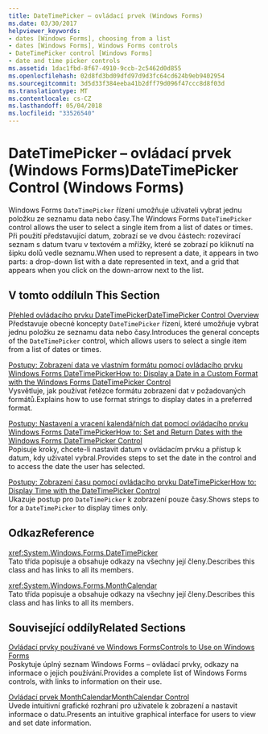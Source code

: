 ```yaml
---
title: DateTimePicker – ovládací prvek (Windows Forms)
ms.date: 03/30/2017
helpviewer_keywords:
- dates [Windows Forms], choosing from a list
- dates [Windows Forms], Windows Forms controls
- DateTimePicker control [Windows Forms]
- date and time picker controls
ms.assetid: 1dac1fbd-8f67-4910-9ccb-2c5462d0d855
ms.openlocfilehash: 02d8fd3bd09dfd97d9d3fc64cd624b9eb9402954
ms.sourcegitcommit: 3d5d33f384eeba41b2dff79d096f47ccc8d8f03d
ms.translationtype: MT
ms.contentlocale: cs-CZ
ms.lasthandoff: 05/04/2018
ms.locfileid: "33526540"
---
```

# <a name="datetimepicker-control-windows-forms"></a><span data-ttu-id="30667-102">DateTimePicker – ovládací prvek (Windows Forms)</span><span class="sxs-lookup"><span data-stu-id="30667-102">DateTimePicker Control (Windows Forms)</span></span>
<span data-ttu-id="30667-103">Windows Forms `DateTimePicker` řízení umožňuje uživateli vybrat jednu položku ze seznamu data nebo časy.</span><span class="sxs-lookup"><span data-stu-id="30667-103">The Windows Forms `DateTimePicker` control allows the user to select a single item from a list of dates or times.</span></span> <span data-ttu-id="30667-104">Při použití představující datum, zobrazí se ve dvou částech: rozevírací seznam s datum tvaru v textovém a mřížky, které se zobrazí po kliknutí na šipku dolů vedle seznamu.</span><span class="sxs-lookup"><span data-stu-id="30667-104">When used to represent a date, it appears in two parts: a drop-down list with a date represented in text, and a grid that appears when you click on the down-arrow next to the list.</span></span>  
  
## <a name="in-this-section"></a><span data-ttu-id="30667-105">V tomto oddílu</span><span class="sxs-lookup"><span data-stu-id="30667-105">In This Section</span></span>  
 [<span data-ttu-id="30667-106">Přehled ovládacího prvku DateTimePicker</span><span class="sxs-lookup"><span data-stu-id="30667-106">DateTimePicker Control Overview</span></span>](../../../../docs/framework/winforms/controls/datetimepicker-control-overview-windows-forms.md)  
 <span data-ttu-id="30667-107">Představuje obecné koncepty `DateTimePicker` řízení, které umožňuje vybrat jednu položku ze seznamu data nebo časy.</span><span class="sxs-lookup"><span data-stu-id="30667-107">Introduces the general concepts of the `DateTimePicker` control, which allows users to select a single item from a list of dates or times.</span></span>  
  
 [<span data-ttu-id="30667-108">Postupy: Zobrazení data ve vlastním formátu pomocí ovládacího prvku Windows Forms DateTimePicker</span><span class="sxs-lookup"><span data-stu-id="30667-108">How to: Display a Date in a Custom Format with the Windows Forms DateTimePicker Control</span></span>](../../../../docs/framework/winforms/controls/display-a-date-in-a-custom-format-with-wf-datetimepicker-control.md)  
 <span data-ttu-id="30667-109">Vysvětluje, jak používat řetězce formátu zobrazení dat v požadovaných formátů.</span><span class="sxs-lookup"><span data-stu-id="30667-109">Explains how to use format strings to display dates in a preferred format.</span></span>  
  
 [<span data-ttu-id="30667-110">Postupy: Nastavení a vracení kalendářních dat pomocí ovládacího prvku Windows Forms DateTimePicker</span><span class="sxs-lookup"><span data-stu-id="30667-110">How to: Set and Return Dates with the Windows Forms DateTimePicker Control</span></span>](../../../../docs/framework/winforms/controls/how-to-set-and-return-dates-with-the-windows-forms-datetimepicker-control.md)  
 <span data-ttu-id="30667-111">Popisuje kroky, chcete-li nastavit datum v ovládacím prvku a přístup k datum, kdy uživatel vybral.</span><span class="sxs-lookup"><span data-stu-id="30667-111">Provides steps to set the date in the control and to access the date the user has selected.</span></span>  
  
 [<span data-ttu-id="30667-112">Postupy: Zobrazení času pomocí ovládacího prvku DateTimePicker</span><span class="sxs-lookup"><span data-stu-id="30667-112">How to: Display Time with the DateTimePicker Control</span></span>](../../../../docs/framework/winforms/controls/how-to-display-time-with-the-datetimepicker-control.md)  
 <span data-ttu-id="30667-113">Ukazuje postup pro `DateTimePicker` k zobrazení pouze časy.</span><span class="sxs-lookup"><span data-stu-id="30667-113">Shows steps to for a `DateTimePicker` to display times only.</span></span>  
  
## <a name="reference"></a><span data-ttu-id="30667-114">Odkaz</span><span class="sxs-lookup"><span data-stu-id="30667-114">Reference</span></span>  
 <xref:System.Windows.Forms.DateTimePicker>  
 <span data-ttu-id="30667-115">Tato třída popisuje a obsahuje odkazy na všechny její členy.</span><span class="sxs-lookup"><span data-stu-id="30667-115">Describes this class and has links to all its members.</span></span>  
  
 <xref:System.Windows.Forms.MonthCalendar>  
 <span data-ttu-id="30667-116">Tato třída popisuje a obsahuje odkazy na všechny její členy.</span><span class="sxs-lookup"><span data-stu-id="30667-116">Describes this class and has links to all its members.</span></span>  
  
## <a name="related-sections"></a><span data-ttu-id="30667-117">Související oddíly</span><span class="sxs-lookup"><span data-stu-id="30667-117">Related Sections</span></span>  
 [<span data-ttu-id="30667-118">Ovládací prvky používané ve Windows Forms</span><span class="sxs-lookup"><span data-stu-id="30667-118">Controls to Use on Windows Forms</span></span>](../../../../docs/framework/winforms/controls/controls-to-use-on-windows-forms.md)  
 <span data-ttu-id="30667-119">Poskytuje úplný seznam Windows Forms – ovládací prvky, odkazy na informace o jejich používání.</span><span class="sxs-lookup"><span data-stu-id="30667-119">Provides a complete list of Windows Forms controls, with links to information on their use.</span></span>  
  
 [<span data-ttu-id="30667-120">Ovládací prvek MonthCalendar</span><span class="sxs-lookup"><span data-stu-id="30667-120">MonthCalendar Control</span></span>](../../../../docs/framework/winforms/controls/monthcalendar-control-windows-forms.md)  
 <span data-ttu-id="30667-121">Uvede intuitivní grafické rozhraní pro uživatele k zobrazení a nastavit informace o datu.</span><span class="sxs-lookup"><span data-stu-id="30667-121">Presents an intuitive graphical interface for users to view and set date information.</span></span>

